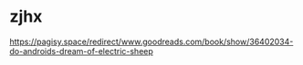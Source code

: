 # zjhx
https://pagisy.space/redirect/www.goodreads.com/book/show/36402034-do-androids-dream-of-electric-sheep
